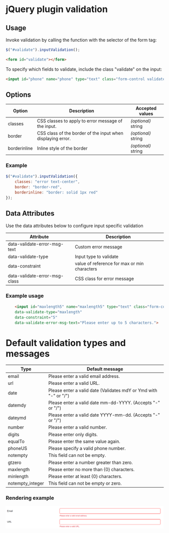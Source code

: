 # jQuery plugin validation

## Usage

Invoke validation by calling the function with the selector of the form tag:
```javascript
$("#validate").inputValidation();
```

```html
<form id="validate"></form>
```

To specify which fields to validate, include the class "validate" on the input:
```html
<input id="phone" name="phone" type="text" class="form-control validate">
```

## Options
|  Option | Description | Accepted values  |
| ------------ | ------------ | ------------ |
| classes  | CSS classes to apply to error message of the input. | *(optional)* string  |
| border | CSS class of the border of the input when displaying error.  | *(optional)* string |
| borderinline | Inline style of the border |  *(optional)* string 

### Example
```javascript
$("#validate").inputValidation({
	classes: "error text-center",
	border: "border-red",
	borderinline: "border: solid 1px red"
});
```


## Data Attributes
Use the data attributes below to configure input specific validation

| Attribute  | Description  |
| ------------ | ------------ |
| data-validate-error-msg-text  | Custom error message |
| data-validate-type  | Input type to validate |
| data-constraint | value of reference for max or min characters |
| data-validate-error-msg-class | CSS class for error message |

### Example usage
```html
    <input id="maxlength5" name="maxlength5" type="text" class="form-control validate" 
	data-validate-type="maxlength" 
	data-constraint="5"
	data-validate-error-msg-text="Please enter up to 5 characters.">
```

# Default validation types and messages

|  Type | Default message  |
| ------------ | ------------ |
| email   |  Please enter a valid email address. |
| url |  Please enter a valid URL. |
| date | Please enter a valid date (Validates mdY or Ymd with "-" or "/") |
| datemdy | Please enter a valid date mm-dd-YYYY. (Accepts "-" or "/")|
| dateymd | Please enter a valid date YYYY-mm-dd. (Accepts "-" or "/") |
| number | Please enter a valid number. |
| digits |  Please enter only digits. |
| equalTo | Please enter the same value again. |
| phoneUS | Please specify a valid phone number. | 
| notempty | This field can not be empty. |
| gtzero | Please enter a number greater than zero. |
| maxlength | Please enter no more than {0} characters. |
| minlength | Please enter at least {0} characters. |
| notempty_integer | This field can not be empty or zero. |

### Rendering example

![](https://github.com/amandaalouise/jquery-plugin-validation/blob/master/demo/demofields.png?raw=true)
